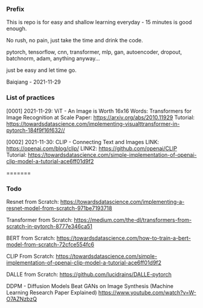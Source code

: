 ### Prefix

This is repo is for easy and shallow learning everyday - 15 minutes is good enough.

No rush, no pain, just take the time and drink the code.

pytorch, tensorflow, cnn, transformer, mlp, gan, autoencoder, dropout, batchnorm, adam, anything anyway...

just be easy and let time go.

Baiqiang - 2021-11-29


### List of practices
[0001] 2021-11-29: ViT - An Image is Worth 16x16 Words: Transformers for Image Recognition at Scale
                   Paper: https://arxiv.org/abs/2010.11929
                   Tutorial: https://towardsdatascience.com/implementing-visualttransformer-in-pytorch-184f9f16f632//

[0002] 2021-11-30: CLIP - Connecting Text and Images
                   LINK: https://openai.com/blog/clip/
                   LINK2: https://github.com/openai/CLIP
                   Tutorial: https://towardsdatascience.com/simple-implementation-of-openai-clip-model-a-tutorial-ace6ff01d9f2 
                   
                   
=======            
                   
### Todo
Resnet from Scratch: https://towardsdatascience.com/implementing-a-resnet-model-from-scratch-971be7193718

Transformer from Scratch: https://medium.com/the-dl/transformers-from-scratch-in-pytorch-8777e346ca51

BERT from Scratch: https://towardsdatascience.com/how-to-train-a-bert-model-from-scratch-72cfce554fc6

CLIP From Scratch: https://towardsdatascience.com/simple-implementation-of-openai-clip-model-a-tutorial-ace6ff01d9f2

DALLE from Scratch: https://github.com/lucidrains/DALLE-pytorch

DDPM - Diffusion Models Beat GANs on Image Synthesis (Machine Learning Research Paper Explained) https://www.youtube.com/watch?v=W-O7AZNzbzQ 

